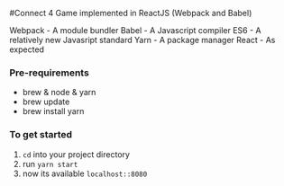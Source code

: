 #Connect 4 Game implemented in ReactJS (Webpack and Babel)

Webpack - A module bundler
Babel - A Javascript compiler
ES6 - A relatively new Javasript standard
Yarn - A package manager
React - As expected

### Pre-requirements
- brew & node & yarn
- brew update
- brew install yarn

### To get started
1. `cd` into your project directory
2. run `yarn start`
3. now its available `localhost::8080`
